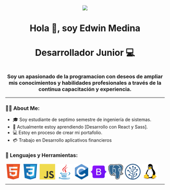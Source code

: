 </div>
<div align="center"><img align="center" src="https://media.giphy.com/media/v1.Y2lkPTc5MGI3NjExYTQ2OTc4MzQxMDAwYjQ4NzhiMmJkMDA2YTk2ZGUzNjA5MDk1N2NhMyZjdD1n/2IudUHdI075HL02Pkk/giphy.gif" width="200" /></div>

<h1 align="center" > Hola 👋, soy Edwin Medina <div><h4>Desarrollador Junior 💻</h4></div></h1>   
<h3 align="center">
  Soy un apasionado de la programacion con deseos de ampliar mis conocimientos y habilidades profesionales a través de la continua capacitación y experiencia.
</h3>

</div>

---
### 👨‍💻 About Me:

   - 🎓 Soy estudiante de septimo semestre de ingeniería de sistemas.
   - 🌱 Actualmente estoy aprendiendo [Desarrollo con React y Sass].
   - 💻 Estoy en proceso de crear mi portafolio.
   - 💳 Trabajo en Desarrollo aplicativos financieros



<div align="left"> 
  <h3>🔨 Lenguajes y Herramientas:</h3>
  <div>
    <img align="center" src="https://github.com/devicons/devicon/blob/master/icons/html5/html5-original.svg" title="HTML5" width="50" />
    <img align="center" src="https://github.com/devicons/devicon/blob/master/icons/css3/css3-original.svg" title="css" width="50" />
    <img align="center" src="https://github.com/devicons/devicon/blob/master/icons/javascript/javascript-original.svg" title="JavaScript" width="50" />
    <img align="center" src="https://github.com/devicons/devicon/blob/master/icons/java/java-original.svg" title="JAVA" width="50" />
    <img align="center" src="https://github.com/devicons/devicon/blob/master/icons/c/c-original.svg" title="C" width="50" />
    <img align="center" src="https://github.com/devicons/devicon/blob/master/icons/bootstrap/bootstrap-original.svg" title="Bootstrap" width="50" />
    <img align="center" src="https://github.com/devicons/devicon/blob/master/icons/postgresql/postgresql-original.svg" title="Postgresql" width="50" />
    <img align="center" src="https://github.com/devicons/devicon/blob/master/icons/sourcetree/sourcetree-original.svg" title="Sourcetree" width="50" />
    <img align="center" src="https://github.com/devicons/devicon/blob/master/icons/linux/linux-original.svg"  title="Linux" width="50" />
  </div>
</div>

---



